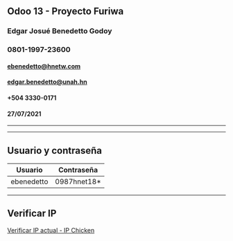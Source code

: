## Odoo 13 - Proyecto Furiwa
### Edgar Josué Benedetto Godoy
### 0801-1997-23600
#### ebenedetto@hnetw.com
#### edgar.benedetto@unah.hn
#### +504 3330-0171
#### 27/07/2021
___
___
## Usuario y contraseña

| Usuario | Contraseña | 
|:-------:|:----------:|
|ebenedetto| 0987hnet18* |
____
## Verificar IP
[Verificar IP actual - IP Chicken](https://www.ipchicken.com/)

